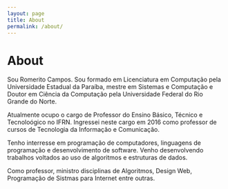 ```yaml
---
layout: page
title: About
permalink: /about/
---
```


# About

Sou Romerito Campos. Sou formado em Licenciatura em Computação pela Universidade Estadual da Paraíba, mestre em Sistemas e Computação e Doutor em Ciência da Computação pela Universidade Federal do Rio Grande do Norte.


Atualmente ocupo o cargo de Professor do Ensino Básico, Técnico e Tecnoloógico no IFRN. Ingressei neste cargo em 2016 como professor de cursos de Tecnologia da Informação e Comunicação.

Tenho interresse em programação de computadores, linguagens de programação e desenvolvimento de software. Venho desenvolvendo trabalhos voltados ao uso de algoritmos e estruturas de dados.

Como professor, ministro disciplinas de Algoritmos, Design Web, Programação de Sistmas para Internet entre outras.



